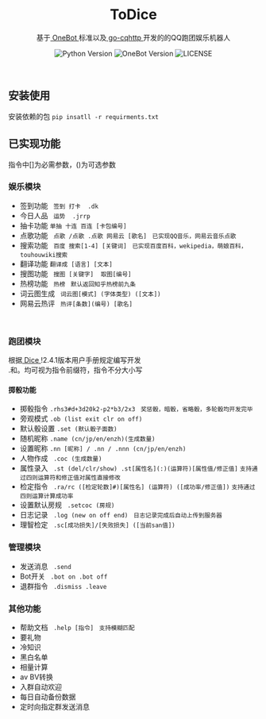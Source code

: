 <div align="center">

# ToDice

基于[ OneBot ](https://github.com/howmanybots/onebot)标准以及[ go-cqhttp ](https://github.com/Mrs4s/go-cqhttp)开发的的QQ跑团娱乐机器人

![Python Version](https://img.shields.io/badge/python-3.6+-blue.svg)
![OneBot Version](https://img.shields.io/badge/OneBot-v11-green)
![LICENSE](https://img.shields.io/github/license/Fitz161/to_dice?color=red)

</div>
</br>

## 安装使用
安装依赖的包 `pip insatll -r requirments.txt `
 
## 已实现功能
指令中[]为必需参数，()为可选参数

### 娱乐模块
* 签到功能  ` 签到 打卡  .dk`
* 今日人品  ` 运势  .jrrp`
* 抽卡功能  `单抽 十连 百连 [卡包编号]`
* 点歌功能  ` 点歌 /点歌 .点歌 网易云 [歌名]`    ` 已实现QQ音乐，网易云音乐点歌`
* 搜索功能  ` 百度 搜索[1-4] [关键词]`    ` 已实现百度百科，wekipedia，萌娘百科，touhouwiki搜索`
* 翻译功能  `翻译成 [语言] [文本] `
* 搜图功能  ` 搜图 [关键字]  取图[编号]`
* 热榜功能  ` 热榜`  ` 默认返回知乎热榜前九条` 
* 词云图生成  ` 词云图[模式] (字体类型) ([文本])`
* 网易云热评  ` 热评[条数](编号) [歌名]`

</br>

### 跑团模块
根据[ Dice ](https://github.com/Dice-Developer-Team/Dice)!2.4.1版本用户手册规定编写开发
</br>
.和。均可视为指令前缀符，指令不分大小写

#### 掷骰功能
* 掷骰指令  `.rhs3#d+3d20k2-p2*b3/2x3 `  `奖惩骰，暗骰，省略骰，多轮骰均开发完毕 `
* 旁观模式  `.ob (list exit clr on off)`
* 默认骰设置  `.set (默认骰子面数)`
* 随机昵称  `.name (cn/jp/en/enzh)(生成数量) `
* 设置昵称  `.nn [昵称] / .nn / .nnn (cn/jp/en/enzh) `
* 人物作成  ` .coc (生成数量)`
* 属性录入   ` .st (del/clr/show) .st[属性名](:)(运算符)[属性值/修正值]`  `支持通过四则运算符和修正值对属性直接修改 `
* 检定指令  ` .ra/rc ([检定轮数]#)[属性名] (运算符) ([成功率/修正值])`  `支持通过四则运算计算成功率`
* 设置默认房规  ` .setcoc (房规)`
* 日志记录  ` .log (new on off end)`  ` 日志记录完成后自动上传到服务器`
* 理智检定  ` .sc[成功损失]/[失败损失] ([当前san值])`

### 管理模块
* 发送消息  ` .send`
* Bot开关  ` .bot on .bot off`
* 退群指令  ` .dismiss .leave`

### 其他功能
* 帮助文档  ` .help [指令]`  ` 支持模糊匹配`
* 要礼物
* 冷知识
* 黑白名单
* 相量计算
* av BV转换
* 入群自动欢迎
* 每日自动备份数据
* 定时向指定群发送消息

